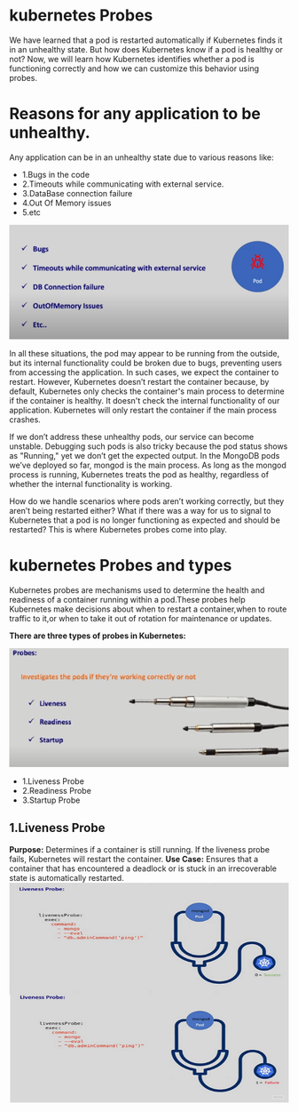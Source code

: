 # kubernetes Probes

We have learned that a pod is restarted automatically if Kubernetes finds it in an unhealthy state. But how 
does Kubernetes know if a pod is healthy or not? Now, we will learn how Kubernetes identifies whether a pod 
is functioning correctly and how we can customize this behavior using probes.

# Reasons for any application to be unhealthy.
Any application can be in an unhealthy state due to various reasons like:
- 1.Bugs in the code
- 2.Timeouts while communicating with external service.
- 3.DataBase connection failure
- 4.Out Of Memory issues
- 5.etc

![Reasons for unhealthy application](https://github.com/balusena/kubernetes-for-devops/blob/main/12-Kubernetes%20Probes/appllication_unhealthy.png)

In all these situations, the pod may appear to be running from the outside, but its internal functionality
could be broken due to bugs, preventing users from accessing the application. In such cases, we expect the
container to restart. However, Kubernetes doesn’t restart the container because, by default, Kubernetes 
only checks the container's main process to determine if the container is healthy. It doesn't check the 
internal functionality of our application. Kubernetes will only restart the container if the main process
crashes.

If we don’t address these unhealthy pods, our service can become unstable. Debugging such pods is also 
tricky because the pod status shows as "Running," yet we don’t get the expected output. In the MongoDB 
pods we’ve deployed so far, mongod is the main process. As long as the mongod process is running, 
Kubernetes treats the pod as healthy, regardless of whether the internal functionality is working.

How do we handle scenarios where pods aren’t working correctly, but they aren’t being restarted either? 
What if there was a way for us to signal to Kubernetes that a pod is no longer functioning as expected 
and should be restarted? This is where Kubernetes probes come into play.

# kubernetes Probes and types
Kubernetes probes are mechanisms used to determine the health and readiness of a container running within 
a pod.These probes help Kubernetes make decisions about when to restart a container,when to route traffic
to it,or when to take it out of rotation for maintenance or updates. 

**There are three types of probes in Kubernetes:**

![Probe_Types](https://github.com/balusena/kubernetes-for-devops/blob/main/12-Kubernetes%20Probes/probe_types.png)
- 1.Liveness Probe
- 2.Readiness Probe
- 3.Startup Probe

## 1.Liveness Probe
**Purpose:** Determines if a container is still running. If the liveness probe fails, Kubernetes will restart the container.
**Use Case:** Ensures that a container that has encountered a deadlock or is stuck in an irrecoverable state is automatically restarted.
![Liveness Probe](https://github.com/balusena/kubernetes-for-devops/blob/main/12-Kubernetes%20Probes/liveness_probe.png)

